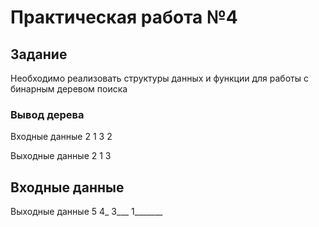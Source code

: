# Практическая работа №4

## Задание

Необходимо	реализовать	структуры	данных	и	функции	для	работы	с бинарным	деревом	поиска


### Вывод дерева

Входные данные
2	1	3	2 

Выходные данные
2
1 3

Входные данные
-

Выходные данные
5
4_
3___
1_______


